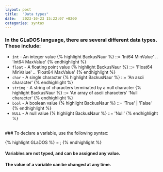 ```yaml
---
layout: post
title:  "Data types"
date:   2023-10-23 15:22:07 +0200
categories: syntax
---
```


### In the GLaDOS language, there are several different data types. These include:

* `int` - An integer value
{% highlight BackusNaur %}
<int> ::= 'Int64 MinValue' .. 'Int64 MaxValue'
{% endhighlight %}
* `float` - A floating point value
{% highlight BackusNaur %}
<float> ::= 'Float64 MinValue' .. 'Float64 MaxValue'
{% endhighlight %}
* `char` - A single character
{% highlight BackusNaur %}
<char> ::= 'An ascii character'
{% endhighlight %}
* `string` - A string of characters terminated by a null character
{% highlight BackusNaur %}
<string> ::= 'An array of ascii characters' 'Null character'
{% endhighlight %}
* `bool` - A boolean value
{% highlight BackusNaur %}
<bool> ::= 'True' | 'False'
{% endhighlight %}
* `NULL` - A null value
{% highlight BackusNaur %}
<null> ::= 'Null'
{% endhighlight %}
<br>
### To declare a variable, use the following syntax:

{% highlight GLaDOS %}
<identifier> = <value>;
{% endhighlight %}
#### Variables are not typed, and can be assigned any value.
#### The value of a variable can be changed at any time.
